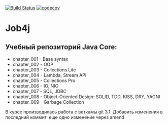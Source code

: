 [![Build Status](https://travis-ci.org/magidin91/job4j.svg?branch=master)](https://travis-ci.org/magidin91/job4j)
[![codecov](https://codecov.io/gh/magidin91/job4j/branch/master/graph/badge.svg)](https://codecov.io/gh/magidin91/job4j)
# Job4j  

## Учебный репозиторий Java Core:    
+ chapter_001 - Base syntax
+ chapter_002 - OOP
+ chapter_003 - Collections Lite
+ chapter_004 - Lambda, Stream API
+ chapter_005 - Collections Pro
+ chapter_006 - IO, NIO
+ chapter_007 - SQL, JDBC
+ chapter_008 - Object-Oriented Design: SOLID, TDD, KISS, DRY, YAGNI
+ chapter_009 - Garbage Collection

В курсе производилась работа с веткамы git
3.1. Добавить изменения в последний коммит. 
еще одно изменение через amend
